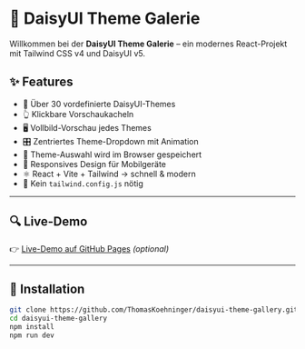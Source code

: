 # 🎨 DaisyUI Theme Galerie

Willkommen bei der **DaisyUI Theme Galerie** – ein modernes React-Projekt mit Tailwind CSS v4 und DaisyUI v5.

## ✨ Features

- 🌈 Über 30 vordefinierte DaisyUI-Themes
- 👆 Klickbare Vorschaukacheln
- 🖥 Vollbild-Vorschau jedes Themes
- 🎛 Zentriertes Theme-Dropdown mit Animation
- 💾 Theme-Auswahl wird im Browser gespeichert
- 📱 Responsives Design für Mobilgeräte
- ⚛️ React + Vite + Tailwind → schnell & modern
- 🚫 Kein `tailwind.config.js` nötig

---

## 🔍 Live-Demo

👉 [Live-Demo auf GitHub Pages](https://thomaskoehninger.github.io/daisyui-theme-gallery) *(optional)*

---

## 🚀 Installation

```bash
git clone https://github.com/ThomasKoehninger/daisyui-theme-gallery.git
cd daisyui-theme-gallery
npm install
npm run dev
